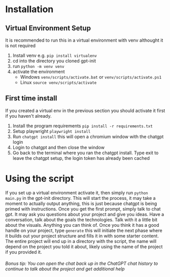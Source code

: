 # Installation
## Virtual Environment Setup
It is recommended to run this in a virtual environment with venv althought it is not required

1. Install venv e.g. `pip install virtualenv`
2. cd into the directory you cloned gpt-init
3. run `python -m venv venv`
4. activate the environment
    - Windows `venv/scripts/activate.bat` or `venv/scripts/activate.ps1`
    - Linux `source venv/scripts/activate`

## First time install
If you created a virtual env in the previous section you should activate it first if you haven't already.

1. Install the program requirements `pip install -r requirements.txt`
2. Setup playwright `playwright install`
3. Run `chatgpt install` this will open a chromium window with the chatgpt login
4. Login to chatgpt and then close the window
5. Go back to the terminal where you ran the chatgpt install. Type exit to leave the chatgpt setup, the login token has already been cached

# Using the script
If you set up a virtual environment activate it, then simply run `python main.py` in the gpt-init directory. This will start the process, it may take a moment to actually output anything, this is just because chatgpt is being primed with instructions. Once you get the first prompt, simply talk to chat gpt. It may ask you questions about your project and give you ideas. Have a conversation, talk about the goals the technologies. Talk with it a little bit about the visuals. Anything you can think of. Once you think it has a good handle on your project, type `generate` this will initiate the next phase where it builds out your project structure and fills it in with some starter content. The entire project will end up in a directory with the script, the name will depend on the project you told it about, likely using the name of the project if you provided it.

###### *Bonus tip: You can open the chat back up in the ChatGPT chat history to continue to talk about the project and get additional help*